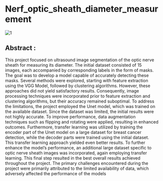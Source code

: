 # Nerf_optic_sheath_diameter_measurement

![1](https://github.com/Abdennacer-Badaoui/Nerf_optic_sheath_diameter_measurement/assets/106801897/6d6a2041-7e01-4656-87db-841165777850)


## Abstract : 
 This project focused on ultrasound image segmentation
of the optic nerve sheath for measuring its diameter. The initial dataset consisted
of 15 images, each accompanied by corresponding labels in the form of masks.
The goal was to develop a model capable of accurately detecting these masks.
Several methods were explored, starting with feature extraction using the VGG
Model, followed by clustering algorithms. However, these approaches did not
yield satisfactory results. Consequently, image processing techniques were incorporated prior to feature extraction and clustering algorithms, but their accuracy
remained suboptimal.
To address the limitations, the project employed the Unet model, which
was trained on the available dataset. Since the dataset was limited, the initial
results were not highly accurate. To improve performance, data augmentation
techniques such as flipping and rotating were applied, resulting in enhanced
outcomes. Furthermore, transfer learning was utilized by training the encoder
part of the Unet model on a large dataset for breast cancer detection, while
the decoder parts were trained using the initial dataset. This transfer learning
approach yielded even better results.
To further enhance the model’s performance, an additional large dataset
specific to optic nerve sheath images was incorporated, again employing transfer
learning. This final step resulted in the best overall results achieved throughout
the project. The primary challenges encountered during the project were primarily attributed to the limited availability of data, which adversely affected the
performance of the models

